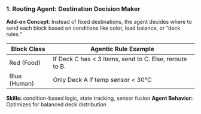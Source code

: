 ### 1. **Routing Agent: Destination Decision Maker**

**Add-on Concept**: Instead of fixed destinations, the agent decides where to send each block based on conditions like color, load balance, or “deck rules.”

| Block Class  | Agentic Rule Example                                    |
| ------------ | ------------------------------------------------------- |
| Red (Food)   | If Deck C has < 3 items, send to C. Else, reroute to B. |
| Blue (Human) | Only Deck A if temp sensor < 30°C                       |

**Skills:** condition-based logic, state tracking, sensor fusion
**Agent Behavior:** Optimizes for balanced deck distribution
